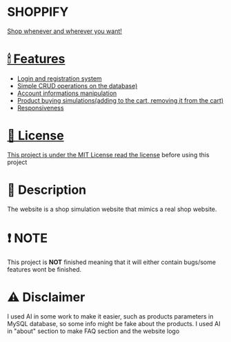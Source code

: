 # SHOPPIFY
<a href="https://shoppify.infinityfreeapp.com" target="_blank">Shop whenever and wherever you want!</p>


# 🕯 Features
- Login and registration system
- Simple CRUD operations on the database)
- Account informations manipulation
- Product buying simulations(adding to the cart, removing it from the cart)
- Responsiveness

# 🔑 License
<p>This project is under the MIT License read the <a href="https://github.com/Anchiee/shoppify/blob/main/LICENSE">license</a> before using this project</p>

# 📝 Description
<p>The website is a shop <bold>simulation</bold> website that mimics a real shop website. 
  

# ❗️ NOTE 
This project is <b>NOT</b> finished meaning that it will either contain bugs/some features wont be finished.</p>

# ⚠️ Disclaimer

<p>I used AI in some work to make it easier, such as products parameters in MySQL database, so some info might be fake about the products. I used AI in "about" section to make FAQ section and the website logo</p>
